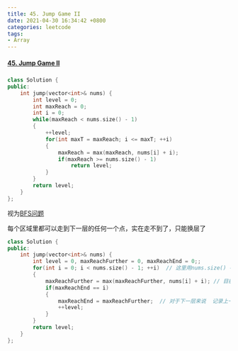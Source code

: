 ```yaml
---
title: 45. Jump Game II
date: 2021-04-30 16:34:42 +0800
categories: leetcode
tags: 
- Array
---
```

#### [45. Jump Game II](https://leetcode.com/problems/jump-game-ii/)

##### 
```c++
class Solution {
public:
    int jump(vector<int>& nums) {
        int level = 0;
        int maxReach = 0;
        int i = 0;
        while(maxReach < nums.size() - 1)
        {
            ++level;
            for(int maxT = maxReach; i <= maxT; ++i)
            {
                maxReach = max(maxReach, nums[i] + i);
                if(maxReach >= nums.size() - 1)
                    return level;
            }
        }
        return level;
    }
};
```

视为[BFS问题](https://leetcode.com/problems/jump-game-ii/discuss/18028/O(n)-BFS-solution)

每个区域里都可以走到下一层的任何一个点，实在走不到了，只能换层了

```c++
class Solution {
public:
    int jump(vector<int>& nums) {
        int level = 0, maxReachFurther = 0, maxReachEnd = 0;;
        for(int i = 0; i < nums.size() - 1; ++i)  // 这里用nums.size() - 1而不是nums.size() 是因为如果走到了最后一个，但是最后一个，那么已经不用考虑换层了，例如[0]，如果到达0，再换层，那扰乱结果
        {
            maxReachFurther = max(maxReachFurther, nums[i] + i); // 目前层能达到的最远
            if(maxReachEnd == i)
            {
                maxReachEnd = maxReachFurther;  // 对于下一层来说  记录上一层能达到的最远，如果遇见，那么这一层就结束了
                ++level;
            }
        }
        return level;
    }
};
```
